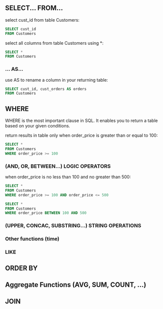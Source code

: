 ## SELECT... FROM...

select cust_id from table Customers:
```sql
SELECT cust_id
FROM Customers
```

select all columns from table Customers using *:
```sql
SELECT *
FROM Customers
```

### ... AS...

use AS to rename a column in your returning table:
```sql
SELECT cust_id, cust_orders AS orders
FROM Customers
```

## WHERE

WHERE is the most important clause in SQL. It enables you to return a table based on your given conditions.

return results in table only when order_price is greater than or equal to 100:
```sql
SELECT *
FROM Customers
WHERE order_price >= 100
```

### (AND, OR, BETWEEN...) LOGIC OPERATORS

when order_price is no less than 100 and no greater than 500:
```sql
SELECT *
FROM Customers
WHERE order_price >= 100 AND order_price <= 500
```

```sql
SELECT *
FROM Customers
WHERE order_price BETWEEN 100 AND 500
```
### (UPPER, CONCAC, SUBSTRING...) STRING OPERATIONS

### Other functions (time)

### LIKE

## ORDER BY

## Aggregate Functions (AVG, SUM, COUNT, ...)

## JOIN

